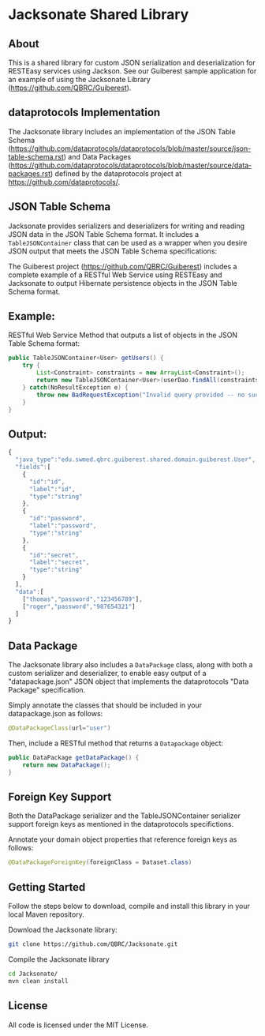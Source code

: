 Jacksonate Shared Library
===============

About
---------------
This is a shared library for custom JSON serialization and deserialization for RESTEasy services using Jackson.  See our Guiberest sample application for an example of using the Jacksonate Library (https://github.com/QBRC/Guiberest). 

dataprotocols Implementation
---------------
The Jacksonate library includes an implementation of the JSON Table Schema (https://github.com/dataprotocols/dataprotocols/blob/master/source/json-table-schema.rst) and Data Packages (https://github.com/dataprotocols/dataprotocols/blob/master/source/data-packages.rst)
defined by the dataprotocols project at https://github.com/dataprotocols/.

JSON Table Schema
-----------------
Jacksonate provides serializers and deserializers for writing and reading JSON data in the JSON Table Schema format.  It includes
a ``TableJSONContainer`` class that can be used as a wrapper when you desire JSON output that meets the JSON Table Schema specifications:

The Guiberest project (https://github.com/QBRC/Guiberest) includes a complete example of a RESTful Web Service using RESTEasy and Jacksonate to output Hibernate persistence objects in the JSON Table Schema format.

Example:
-----------
RESTful Web Service Method that outputs a list of objects in the JSON Table Schema format:
```java
public TableJSONContainer<User> getUsers() {
	try {
		List<Constraint> constraints = new ArrayList<Constraint>();
		return new TableJSONContainer<User>(userDao.findAll(constraints));
	} catch(NoResultException e) {
		throw new BadRequestException("Invalid query provided -- no such user/s.");
	}
}
```

Output:
----------
```javascript
{
  "java_type":"edu.swmed.qbrc.guiberest.shared.domain.guiberest.User",
  "fields":[
    {
      "id":"id",
      "label":"id",
      "type":"string"
    },
    {
      "id":"password",
      "label":"password",
      "type":"string"
    },
    {
      "id":"secret",
      "label":"secret",
      "type":"string"
    }
  ],
  "data":[
    ["thomas","password","123456789"],
    ["roger","password","987654321"]
  ]
}
```

Data Package
-----------------
The Jacksonate library also includes a ``DataPackage`` class, along with both a custom serializer and deserializer, to enable
easy output of a "datapackage.json" JSON object that implements the dataprotocols "Data Package" specification.  

Simply annotate the classes that should be included in your datapackage.json as follows:
```java
@DataPackageClass(url="user")
```

Then, include a RESTful method that returns a ``Datapackage`` object:
```java
public DataPackage getDataPackage() {
	return new DataPackage();
}
```

Foreign Key Support
----------------
Both the DataPackage serializer and the TableJSONContainer serializer support foreign keys as mentioned in the dataprotocols specifictions.

Annotate your domain object properties that reference foreign keys as follows:
```java
@DataPackageForeignKey(foreignClass = Dataset.class)
```


Getting Started
---------------
Follow the steps below to download, compile and install this library in your local Maven repository.

Download the Jacksonate library:
```bash
git clone https://github.com/QBRC/Jacksonate.git
```

Compile the Jacksonate library
```bash
cd Jacksonate/
mvn clean install  
```

License
-------

All code is licensed under the MIT License.

